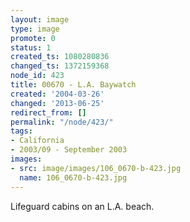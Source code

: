 ```yaml
---
layout: image
type: image
promote: 0
status: 1
created_ts: 1080280836
changed_ts: 1372159368
node_id: 423
title: 00670 - L.A. Baywatch
created: '2004-03-26'
changed: '2013-06-25'
redirect_from: []
permalink: "/node/423/"
tags:
- California
- 2003/09 - September 2003
images:
- src: image/images/106_0670-b-423.jpg
  name: 106_0670-b-423.jpg
---
```

Lifeguard cabins on an L.A. beach.
